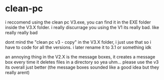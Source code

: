 # clean-pc
i reccomend using the clean pc V3.exe, you can find it in the EXE folder inside the V3.X folder.
i really discurrage you using the V1 its really bad. like really really bad

dont mind the "clean pc v3 - copy" in the V3.X folder, i just use that so i have to code for all the versions. i later rename it to 3.1 or something idk

an annoying thing in the V2.X is the message boxes, it creates a message box every time it deletes files in a directory so yea uhm... please use the v3 its overall just better
(the message boxes sounded like a good idea but they really arent)
